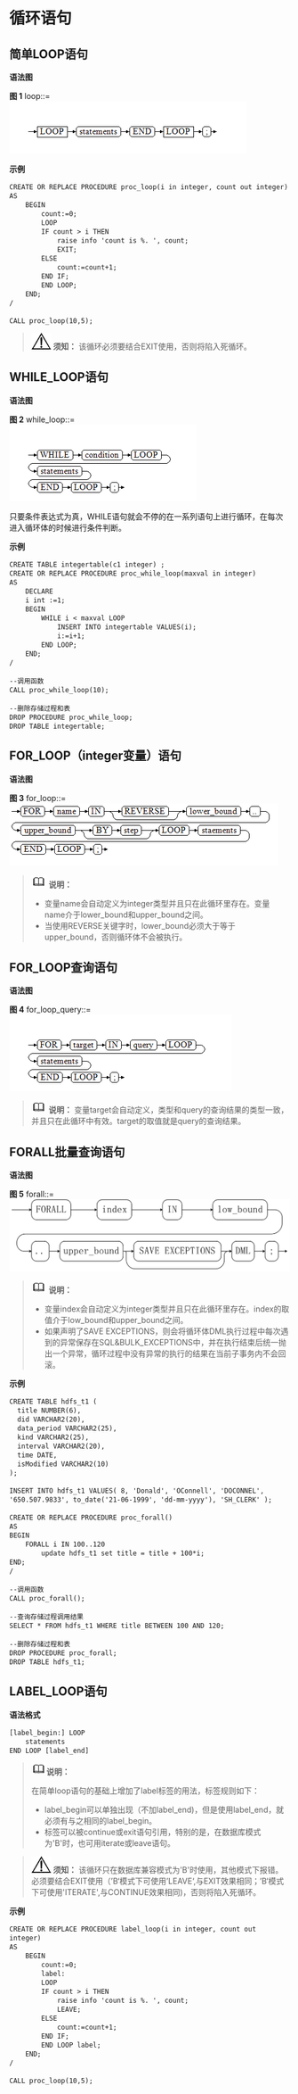# 循环语句<a name="ZH-CN_TOPIC_0289900479"></a>

## 简单LOOP语句<a name="zh-cn_topic_0283137274_zh-cn_topic_0237122234_zh-cn_topic_0059778638_s27557775f6014d78b9a100c65a4cbb41"></a>

**语法图**

**图 1**  loop::=<a name="zh-cn_topic_0283137274_zh-cn_topic_0237122234_zh-cn_topic_0059778638_fa21272428ed842298772423d38c5cc4b"></a>  
![](figures/loop.png "loop")

**示例**

```
CREATE OR REPLACE PROCEDURE proc_loop(i in integer, count out integer) 
AS 
    BEGIN 
        count:=0; 
        LOOP 
        IF count > i THEN 
            raise info 'count is %. ', count;  
            EXIT; 
        ELSE 
            count:=count+1; 
        END IF; 
        END LOOP; 
    END;
/

CALL proc_loop(10,5);
```

>![](public_sys-resources/icon-notice.gif) **须知：** 
>该循环必须要结合EXIT使用，否则将陷入死循环。

## WHILE\_LOOP语句<a name="zh-cn_topic_0283137274_zh-cn_topic_0237122234_zh-cn_topic_0059778638_s14510a113df844eaa0b7e00aa2868313"></a>

**语法图**

**图 2**  while\_loop::=<a name="zh-cn_topic_0283137274_zh-cn_topic_0237122234_zh-cn_topic_0059778638_fc93167bb5ad54010979321d4e0fdbd55"></a>  
![](figures/while_loop.png "while_loop")

只要条件表达式为真，WHILE语句就会不停的在一系列语句上进行循环，在每次进入循环体的时候进行条件判断。

**示例**

```
CREATE TABLE integertable(c1 integer) ; 
CREATE OR REPLACE PROCEDURE proc_while_loop(maxval in integer) 
AS 
    DECLARE 
    i int :=1;  
    BEGIN 
        WHILE i < maxval LOOP 
            INSERT INTO integertable VALUES(i); 
            i:=i+1; 
        END LOOP; 
    END; 
/

--调用函数
CALL proc_while_loop(10);

--删除存储过程和表
DROP PROCEDURE proc_while_loop;
DROP TABLE integertable;
```

## FOR\_LOOP（integer变量）语句<a name="zh-cn_topic_0283137274_zh-cn_topic_0237122234_zh-cn_topic_0059778638_s8d545e0d7dc542958236a07d6c428df3"></a>

**语法图**

**图 3**  for\_loop::=<a name="zh-cn_topic_0283137274_zh-cn_topic_0237122234_zh-cn_topic_0059778638_f225dca3e3bb8473198031bfc2a49f3e1"></a>  
![](figures/for_loop.png "for_loop")

>![](public_sys-resources/icon-note.gif) **说明：** 
>-   变量name会自动定义为integer类型并且只在此循环里存在。变量name介于lower\_bound和upper\_bound之间。
>-   当使用REVERSE关键字时，lower\_bound必须大于等于upper\_bound，否则循环体不会被执行。

## FOR\_LOOP查询语句<a name="zh-cn_topic_0283137274_zh-cn_topic_0237122234_zh-cn_topic_0059778638_s93d5c1ba93874e4496553a9e1e840476"></a>

**语法图**

**图 4**  for\_loop\_query::=<a name="zh-cn_topic_0283137274_zh-cn_topic_0237122234_zh-cn_topic_0059778638_f4043c6dc0195466388bb2b9b42874e52"></a>  
![](figures/for_loop_query.png "for_loop_query")

>![](public_sys-resources/icon-note.gif) **说明：** 
>变量target会自动定义，类型和query的查询结果的类型一致，并且只在此循环中有效。target的取值就是query的查询结果。

## FORALL批量查询语句<a name="zh-cn_topic_0283137274_zh-cn_topic_0237122234_zh-cn_topic_0059778638_sfb1cf79f590142f19c106d6c9a9e700b"></a>

**语法图**

**图 5**  forall::=<a name="fig1638718526215"></a>  
![](figures/forall.png "forall")

>![](public_sys-resources/icon-note.gif) **说明：** 
>-   变量index会自动定义为integer类型并且只在此循环里存在。index的取值介于low\_bound和upper\_bound之间。
>-   如果声明了SAVE EXCEPTIONS，则会将循环体DML执行过程中每次遇到的异常保存在SQL&BULK\_EXCEPTIONS中，并在执行结束后统一抛出一个异常，循环过程中没有异常的执行的结果在当前子事务内不会回滚。

**示例**

```
CREATE TABLE hdfs_t1 (
  title NUMBER(6),
  did VARCHAR2(20),
  data_period VARCHAR2(25),
  kind VARCHAR2(25),
  interval VARCHAR2(20),
  time DATE,
  isModified VARCHAR2(10)
);

INSERT INTO hdfs_t1 VALUES( 8, 'Donald', 'OConnell', 'DOCONNEL', '650.507.9833', to_date('21-06-1999', 'dd-mm-yyyy'), 'SH_CLERK' );

CREATE OR REPLACE PROCEDURE proc_forall()
AS 
BEGIN 
    FORALL i IN 100..120 
        update hdfs_t1 set title = title + 100*i;
END; 
/

--调用函数
CALL proc_forall();

--查询存储过程调用结果
SELECT * FROM hdfs_t1 WHERE title BETWEEN 100 AND 120;

--删除存储过程和表
DROP PROCEDURE proc_forall;
DROP TABLE hdfs_t1;
```

## LABEL_LOOP语句

**语法格式**

```
[label_begin:] LOOP
    statements
END LOOP [label_end]
```

> ![](public_sys-resources/icon-note.gif)**说明：** 
>
> 在简单loop语句的基础上增加了label标签的用法，标签规则如下：
>
> -   label_begin可以单独出现（不加label_end)，但是使用label_end，就必须有与之相同的label_begin。
> -   标签可以被continue或exit语句引用，特别的是，在数据库模式为'B'时，也可用iterate或leave语句。

> ![](public_sys-resources/icon-notice.gif) **须知：**
> 该循环只在数据库兼容模式为'B'时使用，其他模式下报错。必须要结合EXIT使用（’B‘模式下可使用’LEAVE‘,与EXIT效果相同；’B‘模式下可使用'ITERATE',与CONTINUE效果相同)，否则将陷入死循环。

**示例**

```
CREATE OR REPLACE PROCEDURE label_loop(i in integer, count out integer)
AS
    BEGIN
        count:=0;
        label:
        LOOP
        IF count > i THEN
            raise info 'count is %. ', count;
            LEAVE;
        ELSE
            count:=count+1;
        END IF;
        END LOOP label;
    END;
/

CALL proc_loop(10,5);
```


